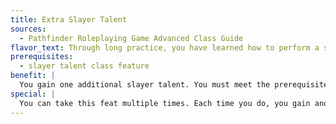 ```yaml
---
title: Extra Slayer Talent
sources:
  - Pathfinder Roleplaying Game Advanced Class Guide
flavor_text: Through long practice, you have learned how to perform a special talent.
prerequisites:
  - slayer talent class feature
benefit: |
  You gain one additional slayer talent. You must meet the prerequisites for this slayer talent.
special: |
  You can take this feat multiple times. Each time you do, you gain another slayer talent.
---
```


